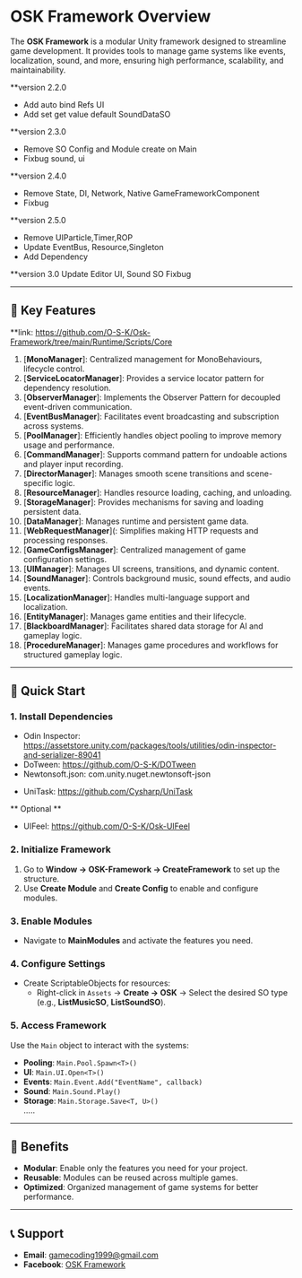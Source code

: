 # ****OSK Framework Overview****

The **OSK Framework** is a modular Unity framework designed to streamline game development. It provides tools to manage game systems like events, localization, sound, and more, ensuring high performance, scalability, and maintainability.

**version 2.2.0
- Add auto bind Refs UI
- Add set get value default SoundDataSO

**version 2.3.0
- Remove SO Config and Module create on Main
- Fixbug sound, ui

**version 2.4.0
- Remove State, DI, Network, Native GameFrameworkComponent
- Fixbug

**version 2.5.0
- Remove UIParticle,Timer,ROP
- Update EventBus, Resource,Singleton
- Add Dependency

**version 3.0
Update Editor UI, Sound SO
Fixbug

---

## **🌟 Key Features**

**link: https://github.com/O-S-K/Osk-Framework/tree/main/Runtime/Scripts/Core

1. [**MonoManager**]: Centralized management for MonoBehaviours, lifecycle control.  
2. [**ServiceLocatorManager**]: Provides a service locator pattern for dependency resolution.  
3. [**ObserverManager**]: Implements the Observer Pattern for decoupled event-driven communication.  
4. [**EventBusManager**]: Facilitates event broadcasting and subscription across systems.  
5. [**PoolManager**]: Efficiently handles object pooling to improve memory usage and performance.  
6. [**CommandManager**]: Supports command pattern for undoable actions and player input recording.  
7. [**DirectorManager**]: Manages smooth scene transitions and scene-specific logic.  
8. [**ResourceManager**]: Handles resource loading, caching, and unloading.  
9. [**StorageManager**]: Provides mechanisms for saving and loading persistent data.  
10. [**DataManager**]: Manages runtime and persistent game data.    
11. [**WebRequestManager**](: Simplifies making HTTP requests and processing responses.  
12. [**GameConfigsManager**]: Centralized management of game configuration settings.  
13. [**UIManager**]: Manages UI screens, transitions, and dynamic content.  
14. [**SoundManager**]: Controls background music, sound effects, and audio events.  
15. [**LocalizationManager**]: Handles multi-language support and localization.  
16. [**EntityManager**]: Manages game entities and their lifecycle.  
17. [**BlackboardManager**]: Facilitates shared data storage for AI and gameplay logic.  
18. [**ProcedureManager**]: Manages game procedures and workflows for structured gameplay logic.  
 


---

## **🚀 Quick Start**

### **1. Install Dependencies**
- Odin Inspector:    https://assetstore.unity.com/packages/tools/utilities/odin-inspector-and-serializer-89041
- DoTween:           https://github.com/O-S-K/DOTween
- Newtonsoft.json:   com.unity.nuget.newtonsoft-json
* UniTask:           https://github.com/Cysharp/UniTask

** Optional **
- UIFeel: https://github.com/O-S-K/Osk-UIFeel
 
### **2. Initialize Framework**
1. Go to **Window → OSK-Framework → CreateFramework** to set up the structure.  
2. Use **Create Module** and **Create Config** to enable and configure modules.

### **3. Enable Modules**
- Navigate to **MainModules** and activate the features you need.

### **4. Configure Settings**
- Create ScriptableObjects for resources:
  - Right-click in `Assets` → **Create → OSK** → Select the desired SO type (e.g., **ListMusicSO**, **ListSoundSO**).

### **5. Access Framework**
Use the `Main` object to interact with the systems:
- **Pooling**: `Main.Pool.Spawn<T>()`  
- **UI**: `Main.UI.Open<T>()`  
- **Events**: `Main.Event.Add("EventName", callback)`  
- **Sound**: `Main.Sound.Play()`  
- **Storage**: `Main.Storage.Save<T, U>()`  
.....
  
---

## **🎯 Benefits**
- **Modular**: Enable only the features you need for your project.  
- **Reusable**: Modules can be reused across multiple games.  
- **Optimized**: Organized management of game systems for better performance.  

---

## **📞 Support**
- **Email**: gamecoding1999@gmail.com  
- **Facebook**: [OSK Framework](https://www.facebook.com/xOskx/)
